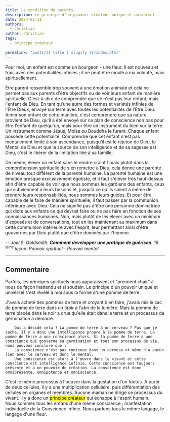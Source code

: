 ```yaml
---
title: La condition de parents
description: Le principe d'un pouvoir créateur unique et universel
date: 2024-02-11
authors:
  - Christian
author: Christian
tags: 
  - principe créateur
  
permalink: "posts/{{ title | slugify }}/index.html"
---
```


Pour moi, un enfant est comme un bourgeon - une fleur. Il est nouveau et frais avec des potentialités infinies ; il ne peut être moulé à ma volonté, mais spirituellement.  

Être parent ressemble trop souvent à une émotion animale et cela ne permet pas aux parents d'être objectifs  ou de voir leurs enfant  de manière spirituelle. C'est-à-dire de comprendre que ce n'est pas leur enfant, mais l'enfant de Dieu. En tant qu’une autre des formes et variétés infinies de l’Etre Dieux, envoyé sur terre avec toutes les potentialités de l’Etre Dieu. Aimer son enfant de cette manière, c'est comprendre que sa nature provient de Dieu, qu'il a été envoyé sur ce plan de conscience non pas pour être l'enfant de quelqu'un, mais pour être un instrument du bien sur la terre. Un instrument comme Jésus, Moïse ou Bouddha le furent. Chaque enfant possède cette potentialité. Comprendre que cet enfant n'est pas mentalement limité à son ascendance, puisqu’il est le rejeton de Dieu, le Mental de Dieu et que la source de son intelligence et de sa sagesse est Dieu, c'est le libérer de la limitation liée à sa famille.  

De même, élever un enfant sans le rendre craintif mais plutôt dans la compréhension spirituelle de s'en remettre à Dieu, cela donne une parenté de niveau tout différent de la parenté humaine. La parenté humaine est une émotion presque exclusivement égotiste, et il faut s'élever très haut-dessus afin d'être capable de voir que nous sommes les gardiens des enfants, ceux qui subviennent à leurs besoins et,  jusqu'à ce qu'ils soient à même de prendre leurs responsabilités, nous sommes leurs guides. Et pour être capable de le faire de manière spirituelle, il faut passer par la communion intérieure avec Dieu. Cela ne signifie pas d'être une personne dominatrice qui dicte aux enfants ce qui devrait faire ou ne pas faire en fonction de ses connaissances humaines. Non, mais plutôt de les élever avec un minimum d'exposés et de conversations, tout en les maintenant au maximum dans cette communion intérieure avec l'esprit, leur permettant ainsi d'être gouvernés par Dieu plutôt que d'être dominés par l'homme.


<cite class="poem"> -- Joel S. Goldsmith. <strong>Comment developper une pratique de guérison</strong>. 16 <sup>ieme</sup> leçon: Pouvoir spirituel - Pouvoir mental</cite>

<hr>

## Commentaire

Parfois, les principes spirituels nous apparaissent et "prennent chair" à nous de façon inattendu et si soudain. Le principe d'un pouvoir unique et universel s'est révélé à moi sous la forme d'une pomme de terre.  

J'avais acheté des pommes de terre et croyant bien faire, j'avais mis le sac de pomme de terre dans un tiroir à l'abri de la lumière. Mais la pomme de terre placée dans le noir a crue qu'elle était dans la terre et un processus de germination a démarré.  
``` 
	Qui a décidé cela ? La pomme de terre à un cerveau ? Pas que je sache. Il y a donc une intelligence propre à la pomme de terre. La pomme de terre a une conscience alors. Si la pomme de terre a une conscience qui gouverne sa germination et tout son processus de vie, nous pouvons conclure que :
	La conscience n'est pas contenue dans un cerveau et même n'a aucun lien avec le cerveau et donc le mental.
	Une conscience est alors à l'œuvre dans le vivant et cette conscience est intelligence infinie. Cette conscience est toujours présente et a un pouvoir de création. La conscience est donc omniprésente, omnipotence et omniscience. 
```

C'est le même processus à l'oeuvre dans la gestation d'un foetus. A partir de deux cellules, il y a une multiplication cellulaire, puis différentiation des cellules en organes et membres. Aucune maman ne dirige ce processus du vivant. Il y a donc un <mark>principe créateur</mark> qui échappe à l'esprit humain.  
Nous sommes tous les enfans d'une même conscience ; manfestation individuelle de la Conscience infinie. Nous parlons tous le même langage, le langage d'une fleur.
